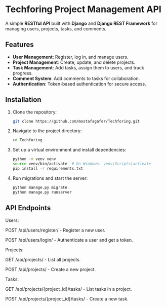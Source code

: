 # Techforing Project Management API
A simple **RESTful API** built with **Django** and **Django REST Framework** for managing users, projects, tasks, and comments.

## Features
- **User Management**: Register, log in, and manage users.
- **Project Management**: Create, update, and delete projects.
- **Task Management**: Add tasks, assign them to users, and track progress.
- **Comment System**: Add comments to tasks for collaboration.
- **Authentication**: Token-based authentication for secure access.

## Installation
1. Clone the repository:
   ```bash
   git clone https://github.com/mostafagafer/Techforing.git
2. Navigate to the project directory:
   ```bash
   cd Techforing
3. Set up a virtual environment and install dependencies:
   ```bash
   python -m venv venv
   source venv/bin/activate  # On Windows: venv\Scripts\activate
   pip install -r requirements.txt
4. Run migrations and start the server:
   ```bash
   python manage.py migrate
   python manage.py runserver

## API Endpoints
 Users:

POST /api/users/register/ - Register a new user.

POST /api/users/login/ - Authenticate a user and get a token.

Projects:

GET /api/projects/ - List all projects.

POST /api/projects/ - Create a new project.

Tasks:

GET /api/projects/{project_id}/tasks/ - List tasks in a project.

POST /api/projects/{project_id}/tasks/ - Create a new task.



